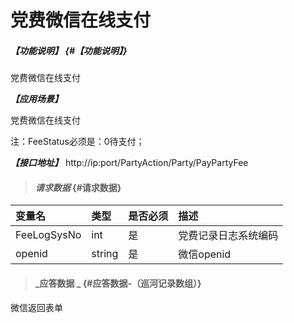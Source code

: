 # 党费微信在线支付

##### _【功能说明】_ {#【功能说明】}

党费微信在线支付

_**【应用场景】**_

党费微信在线支付


注：FeeStatus必须是：0待支付；


_**【接口地址】**_
http://ip:port/PartyAction/Party/PayPartyFee

> #### _请求数据_ {#请求数据}

| 变量名 | 类型 | 是否必须 | 描述 |
| :--- | :--- | :--- | :--- |
| FeeLogSysNo | int | 是 | 党费记录日志系统编码 |
| openid| string| 是 | 微信openid |


> #### _应答数据 _ {#应答数据-（巡河记录数组）}


微信返回表单
